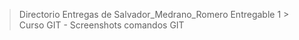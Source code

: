> Directorio Entregas de Salvador_Medrano_Romero
  > Entregable 1 
    > Curso GIT
      - Screenshots comandos GIT

